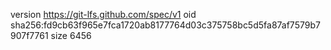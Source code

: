 version https://git-lfs.github.com/spec/v1
oid sha256:fd9cb63f965e7fca1720ab8177764d03c375758bc5d5fa87af7579b7907f7761
size 6456
